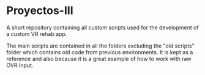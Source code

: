 # Proyectos-III
A short repository containing all custom scripts used for the development of a custom VR rehab app.

The main scripts are contained in all the folders excluding the "old scripts" folder which contains old code from previous environments.
It is kept as a reference and also because it is a great example of how to work with raw OVR Input.
